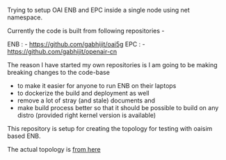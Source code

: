Trying to setup OAI ENB and EPC inside a single node using net namespace.

Currently the code is built from following repositories -

ENB : - https://github.com/gabhijit/oai5g
EPC : - https://github.com/gabhijit/openair-cn

The reason I have started my own repositories is I am going to be making breaking changes to the code-base
 - to make it easier for anyone to run ENB on their laptops
 - to dockerize the build and deployment as well
 - remove a lot of stray (and stale) documents and
 - make build process better so that it should be possible to build on any distro (provided right kernel version is available)


This repository is setup for creating the topology for testing with oaisim based ENB.

The actual topology is [from here](https://www.tutorialspoint.com/lte/images/lte_epc.jpg)
